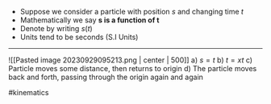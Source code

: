 - Suppose we consider a particle with  position *s* and changing time *t*
- Mathematically we say **s is a function of t**
- Denote by writing $s(t)$
- Units tend to be seconds (S.I Units)
___
![[Pasted image 20230929095213.png  | center | 500]]
a) $s = t$
b) $t = xt$
c) Particle moves some distance, then returns to origin
d) The particle moves back and forth, passing through the origin again and again

 #kinematics